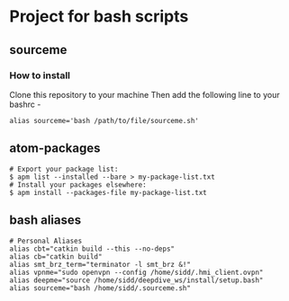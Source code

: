# Project for bash scripts

## sourceme
### How to install 
Clone this repository to your machine
Then add the following line to your bashrc -
```
alias sourceme='bash /path/to/file/sourceme.sh'
```

## atom-packages
```
# Export your package list:
$ apm list --installed --bare > my-package-list.txt
# Install your packages elsewhere:
$ apm install --packages-file my-package-list.txt
```

## bash aliases
```
# Personal Aliases
alias cbt="catkin build --this --no-deps"
alias cb="catkin build"
alias smt_brz_term="terminator -l smt_brz &!"
alias vpnme="sudo openvpn --config /home/sidd/.hmi_client.ovpn"
alias deepme="source /home/sidd/deepdive_ws/install/setup.bash"
alias sourceme="bash /home/sidd/.sourceme.sh"
```
